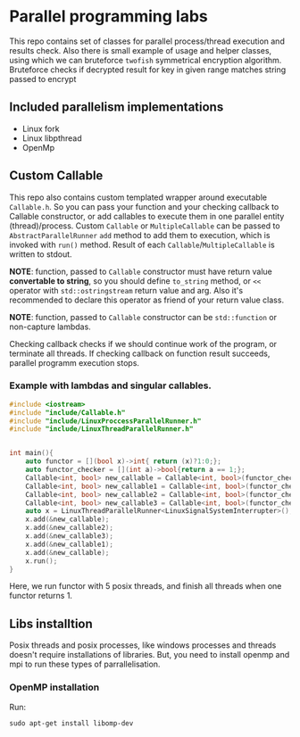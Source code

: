 # Parallel programming labs

This repo contains set of classes for parallel process/thread execution and results check.
Also there is small example of usage and helper classes, using which we can bruteforce `twofish`
symmetrical encryption algorithm.
Bruteforce checks if decrypted result for key in given range matches string passed to encrypt
## Included parallelism implementations
* Linux fork
* Linux libpthread
* OpenMp

## Custom Callable
This repo also contains custom templated wrapper around executable `Callable.h`.
So you can pass your function and your checking callback to Callable constructor,
or add callables to execute them in one parallel entity (thread)/process.
Custom `Callable` or `MultipleCallable` can be passed to `AbstractParallelRunner` `add` method
to add them to execution, which is invoked with `run()` method.
Result of each `Callable`/`MultipleCallable` is written to stdout. 

**NOTE**: function, passed to `Callable` constructor must have return value **convertable to string**,
so you should define `to_string` method, or `<<` operator with `std::ostringstream` return value
and arg. Also it's recommended to declare this operator as friend of your return value class. 

**NOTE**: function, passed to `Callable` constructor can be `std::function` or non-capture lambdas.

Checking callback checks if we should continue work of the program, or terminate all threads.
If checking callback on function result succeeds, parallel programm execution stops.


### Example with lambdas and singular callables.

```c++
#include <iostream>
#include "include/Callable.h"
#include "include/LinuxProccessParallelRunner.h"
#include "include/LinuxThreadParallelRunner.h"


int main(){
    auto functor = [](bool x)->int{ return (x)?1:0;};
    auto functor_checker = [](int a)->bool{return a == 1;};
    Callable<int, bool> new_callable = Callable<int, bool>(functor_checker, functor, false);
    Callable<int, bool> new_callable1 = Callable<int, bool>(functor_checker, functor, false);
    Callable<int, bool> new_callable2 = Callable<int, bool>(functor_checker, functor, true);
    Callable<int, bool> new_callable3 = Callable<int, bool>(functor_checker, functor, false);
    auto x = LinuxThreadParallelRunner<LinuxSignalSystemInterrupter>();
    x.add(&new_callable);
    x.add(&new_callable2);
    x.add(&new_callable3);
    x.add(&new_callable1);
    x.add(&new_callable);
    x.run();
}
```  
Here, we run functor with 5 posix threads, and finish all threads when one functor returns 1.

## Libs installtion

Posix threads and posix processes, like windows processes and threads doesn't require installations of libraries.
But, you need to install openmp and mpi to run these types of parrallelisation.

### OpenMP installation
Run:
```shell script
sudo apt-get install libomp-dev
```
